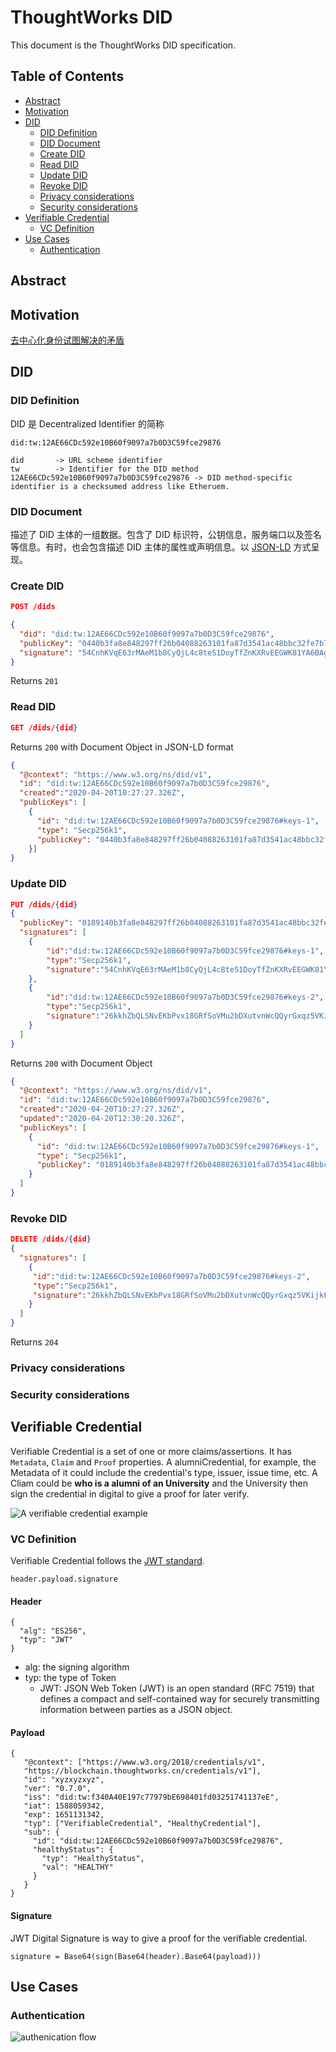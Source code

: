 # ThoughtWorks DID

This document is the ThoughtWorks DID specification.

## Table of Contents
  - [Abstract](#abstract)
  - [Motivation](#motivation)
  - [DID](#did)
    - [DID Definition](#did-definition)
    - [DID Document](#did-document)
    - [Create DID](#create-did)
    - [Read DID](#read-did)
    - [Update DID](#update-did)
    - [Revoke DID](#revoke-did)
    - [Privacy considerations](#privacy-considerations)
    - [Security considerations](#security-considerations)
  - [Verifiable Credential](#verifiable-claims)
    - [VC Definition](#vc-definition)
  - [Use Cases](#use-cases)
    - [Authentication](#authentication)
## Abstract

## Motivation
[去中心化身份试图解决的矛盾](https://www.zybuluo.com/lambeta/note/1695624)

## DID

### DID Definition
DID 是 Decentralized Identifier 的简称
```
did:tw:12AE66CDc592e10B60f9097a7b0D3C59fce29876

did       -> URL scheme identifier
tw        -> Identifier for the DID method
12AE66CDc592e10B60f9097a7b0D3C59fce29876 -> DID method-specific identifier is a checksumed address like Etheruem.
```

### DID Document
描述了 DID 主体的一组数据。包含了 DID 标识符，公钥信息，服务端口以及签名等信息。有时，也会包含描述 DID 主体的属性或声明信息。以 [JSON-LD](https://www.w3.org/TR/did-core/#bib-json-ld) 方式呈现。



### Create DID
```json
POST /dids

{
  "did": "did:tw:12AE66CDc592e10B60f9097a7b0D3C59fce29876",
  "publicKey": "0440b3fa8e848297ff26b04088263101fa87d3541ac48bbc32fe7b77b73246578241236ab6097d4012ac17a514272a54a7b728790e914bbbff431e49d421aa1eef" ,
  "signature": "54CnhKVqE63rMAeM1b8CyQjL4c8teS1DoyTfZnKXRvEEGWK81YA6BAgQHRah4z1VV4aJpd2iRHCrPoNTxGXBBoFw"
}
```
Returns `201`
### Read DID
```json
GET /dids/{did}
```
Returns `200` with Document Object in JSON-LD format
```json
{
  "@context": "https://www.w3.org/ns/did/v1",
  "id": "did:tw:12AE66CDc592e10B60f9097a7b0D3C59fce29876",
  "created":"2020-04-20T10:27:27.326Z",
  "publicKeys": [
	{
	  "id": "did:tw:12AE66CDc592e10B60f9097a7b0D3C59fce29876#keys-1",
	  "type": "Secp256k1",
	  "publicKey": "0440b3fa8e848297ff26b04088263101fa87d3541ac48bbc32fe7b77b73246578241236ab6097d4012ac17a514272a54a7b728790e914bbbff431e49d421aa1eef"
	}]
}
```

### Update DID
```json
PUT /dids/{did}
{
  "publicKey": "0189140b3fa8e848297ff26b04088263101fa87d3541ac48bbc32fe7b77b73246578241236ab6097d4012ac17a514272a54a7b728790e914bbbff431e49d421aa1f12",
  "signatures": [
    {
        "id":"did:tw:12AE66CDc592e10B60f9097a7b0D3C59fce29876#keys-1",
        "type":"Secp256k1",
        "signature":"54CnhKVqE63rMAeM1b8CyQjL4c8teS1DoyTfZnKXRvEEGWK81YA6BAgQHRah4z1VV4aJpd2iRHCrPoNTxGXBBoFw"
    },
    {
        "id":"did:tw:12AE66CDc592e10B60f9097a7b0D3C59fce29876#keys-2",
        "type":"Secp256k1",
        "signature":"26kkhZbQLSNvEKbPvx18GRfSoVMu2bDXutvnWcQQyrGxqz5VKijkFV2GohbkbafPa2WqVad7wnyLwx1zxjvVfvSa"
    }
  ]
}
```
Returns `200` with Document Object
```json
{
  "@context": "https://www.w3.org/ns/did/v1",
  "id": "did:tw:12AE66CDc592e10B60f9097a7b0D3C59fce29876",
  "created":"2020-04-20T10:27:27.326Z",
  "updated":"2020-04-20T12:30:20.326Z",
  "publicKeys": [
	{
	  "id": "did:tw:12AE66CDc592e10B60f9097a7b0D3C59fce29876#keys-1",
	  "type": "Secp256k1",
	  "publicKey": "0189140b3fa8e848297ff26b04088263101fa87d3541ac48bbc32fe7b77b73246578241236ab6097d4012ac17a514272a54a7b728790e914bbbff431e49d421aa1f12"
	}
  ]
}
```

### Revoke DID
```json
DELETE /dids/{did}
{
  "signatures": [
	{
	 "id":"did:tw:12AE66CDc592e10B60f9097a7b0D3C59fce29876#keys-2",
	 "type":"Secp256k1",
	 "signature":"26kkhZbQLSNvEKbPvx18GRfSoVMu2bDXutvnWcQQyrGxqz5VKijkFV2GohbkbafPa2WqVad7wnyLwx1zxjvVfvSa"
	}
  ]
}
```
Returns `204`

### Privacy considerations

### Security considerations


## Verifiable Credential
Verifiable Credential is a set of one or more claims/assertions. It has `Metadata`, `Claim` and `Proof` properties. A alumniCredential, for example, the Metadata of it could include the credential's type, issuer, issue time, etc. A Cliam could be **who is a alumni of an University** and the University then sign the credential in digital to give a proof for later verify.

![A verifiable credential example](./imgs/verifiable-credential.svg)
### VC Definition
Verifiable Credential follows the [JWT standard](https://tools.ietf.org/html/rfc7519).
```
header.payload.signature
```
#### Header
```
{
  "alg": "ES256",
  "typ": "JWT"
}
```
* alg: the signing algorithm
* typ: the type of Token
	* JWT: JSON Web Token (JWT) is an open standard (RFC 7519) that defines a compact and self-contained way for securely transmitting information between parties as a JSON object.
    
#### Payload
```
{
   "@context": ["https://www.w3.org/2018/credentials/v1",
   "https://blockchain.thoughtworks.cn/credentials/v1"],
   "id": "xyzxyzxyz",
   "ver": "0.7.0",
   "iss": "did:tw:f340A40E197c77979bE698401fd03251741137eE",
   "iat": 1588059342,
   "exp": 1651131342,
   "typ": ["VerifiableCredential", "HealthyCredential"],
   "sub": {
     "id": "did:tw:12AE66CDc592e10B60f9097a7b0D3C59fce29876",
     "healthyStatus": {
       "typ": "HealthyStatus",
       "val": "HEALTHY"
     }
   }
}
```

#### Signature
JWT Digital Signature is way to give a proof for the verifiable credential.
```
signature = Base64(sign(Base64(header).Base64(payload)))
```

## Use Cases

### Authentication
![authenication flow](./imgs/authentication-flow.png)